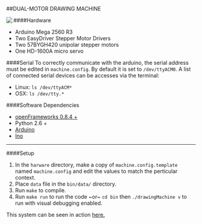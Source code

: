 ##DUAL-MOTOR DRAWING MACHINE

<img src="https://40.media.tumblr.com/1f072dc075d0fd5d0a0e924f1a19a47d/tumblr_nlpybstm5a1r0bfx2o1_500.png"
align="left">

####Hardware
- Arduino Mega 2560 R3
- Two EasyDriver Stepper Motor Drivers
- Two 57BYGH420 unipolar stepper motors
- One HD-1600A micro servo

####Serial
To correctly communicate with the arduino, the serial address must be edited in ```machine.config```. By default it is set to ```/dev/ttyACM0```.
A list of connected serial devices can be accesses via the terminal:
- Linux: ```ls /dev/ttyACM*```
- OSX: ```ls /dev/tty.*```

####Software Dependencies
- [openFrameworks 0.8.4 +](http://openframeworks.cc/download/)
- Python 2.6 +
- [Arduino](http://arduino.cc/en/Main/Software)
- [Ino](https://github.com/amperka/ino)

***

####Setup
1. In the ```harware``` directory, make a copy of ```machine.config.template``` named ```machine.config``` and edit the values to match the perticular context.
2. Place ```data``` file in the ```bin/data/``` directory.
3. Run ```make``` to compile.
4. Run ```make run``` to run the code ~or~ ```cd bin``` then ```./drawingMachine v``` to run with visual debugging enabled.

This system can be seen in action [here.](https://youtu.be/FjZdq7ek0DU)
